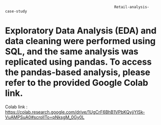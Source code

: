                                                       Retail-analysis-case-study

# Exploratory Data Analysis (EDA) and data cleaning were performed using SQL, and the same analysis was replicated using pandas. To access the pandas-based analysis, please refer to the provided Google Colab link.

Colab link : https://colab.research.google.com/drive/1UgCrF6BhB1VPbKQyjjYISk-VuAMPSuA0#scrollTo=pNksgM_0Gy0L
